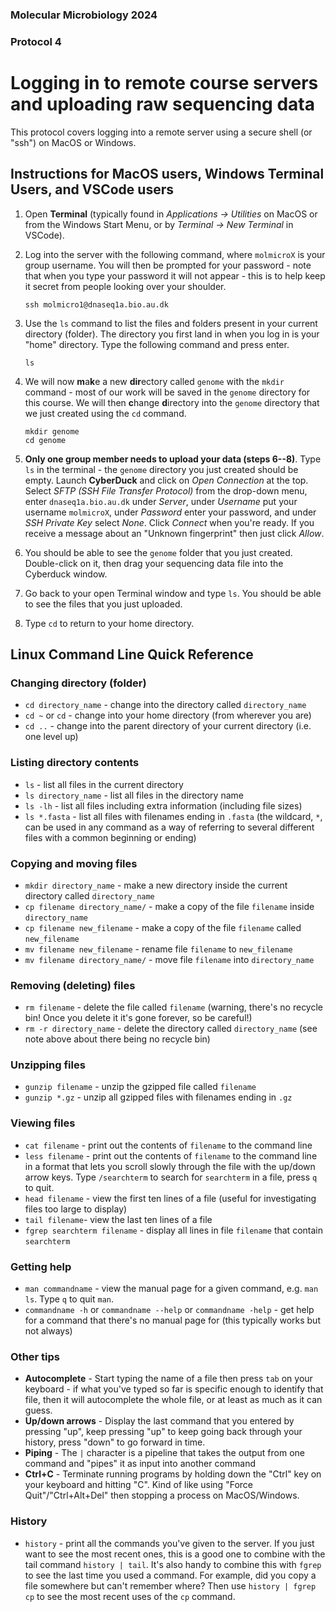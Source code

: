 ### Molecular Microbiology 2024
### Protocol 4 
# Logging in to remote course servers and uploading raw sequencing data
This protocol covers logging into a remote server using a secure shell (or "ssh") on MacOS or Windows.

## Instructions for MacOS users, Windows Terminal Users, and VSCode users

1. Open **Terminal** (typically found in *Applications -> Utilities* on MacOS or from the Windows Start Menu, or by *Terminal -> New Terminal* in VSCode).

2. Log into the server with the following command, where `molmicroX` is your group username. You will then be prompted for your password - note that when you type your password it will not appear - this is to help keep it secret from people looking over your shoulder.

    ```
    ssh molmicro1@dnaseq1a.bio.au.dk
    ```

3. Use the `ls` command to list the files and folders present in your current directory (folder). The directory you first land in when you log in is your "home" directory. Type the following command and press enter.

    ```
    ls
    ```

4. We will now **m**a**k**e a new **dir**ectory called `genome` with the `mkdir` command - most of our work will be saved in the `genome` directory for this course. We will then **c**hange **d**irectory into the `genome` directory that we just created using the `cd` command.

    ```
    mkdir genome
    cd genome
    ```

5. **Only one group member needs to upload your data (steps 6--8)**. Type `ls` in the terminal - the `genome` directory you just created should be empty. Launch **CyberDuck** and click on *Open Connection* at the top. Select *SFTP (SSH File Transfer Protocol)* from the drop-down menu, enter `dnaseq1a.bio.au.dk` under *Server*, under *Username* put your username `molmicroX`, under *Password* enter your password, and under *SSH Private Key* select *None*. Click *Connect* when you're ready. If you receive a message about an "Unknown fingerprint" then just click *Allow*.

6. You should be able to see the `genome` folder that you just created. Double-click on it, then drag your sequencing data file into the Cyberduck window.

7. Go back to your open Terminal window and type `ls`.
 You should be able to see the files that you just uploaded.

8. Type `cd` to return to your home directory.

## Linux Command Line Quick Reference

### Changing directory (folder)

* `cd directory_name` - change into the directory called `directory_name`
* `cd ~` or `cd` - change into your home directory (from wherever you are)
* `cd ..` - change into the parent directory of your current directory (i.e. one level up)

### Listing directory contents

* `ls` - list all files in the current directory
* `ls directory_name` - list all files in the directory name
* `ls -lh` - list all files including extra information (including file sizes)
* `ls *.fasta` - list all files with filenames ending in `.fasta` (the wildcard, `*`, can be used in any command as a way of referring to several different files with a common beginning or ending)

### Copying and moving files

* `mkdir directory_name` - make a new directory inside the current directory called `directory_name`
* `cp filename directory_name/` - make a copy of the file `filename` inside `directory_name`
* `cp filename new_filename` - make a copy of the file `filename` called `new_filename`
* `mv filename new_filename` - rename file `filename` to `new_filename`
* `mv filename directory_name/` - move file `filename` into `directory_name`

### Removing (deleting) files

* `rm filename` - delete the file called `filename` (warning, there's no recycle bin! Once you delete it it's gone forever, so be careful!)
* `rm -r directory_name` - delete the directory called `directory_name` (see note above about there being no recycle bin)

### Unzipping files

* `gunzip filename` - unzip the gzipped file called `filename`
* `gunzip *.gz` - unzip all gzipped files with filenames ending in `.gz`

### Viewing files

* `cat filename` - print out the contents of `filename` to the command line
* `less filename` - print out the contents of `filename` to the command line in a format that lets you scroll slowly through the file with the up/down arrow keys. Type `/searchterm` to search for `searchterm` in a file, press `q` to quit.
* `head filename` - view the first ten lines of a file (useful for investigating files too large to display)
* `tail filename`- view the last ten lines of a file
* `fgrep searchterm filename` - display all lines in file `filename` that contain `searchterm`

### Getting help

* `man commandname` - view the manual page for a given command, e.g. `man ls`. Type `q` to quit `man`.
* `commandname -h` or `commandname --help` or `commandname -help` - get help for a command that there's no manual page for (this typically works but not always)

### Other tips
* **Autocomplete** - Start typing the name of a file then press `tab` on your keyboard - if what you've typed so far is specific enough to identify that file, then it will autocomplete the whole file, or at least as much as it can guess.
* **Up/down arrows** - Display the last command that you entered by pressing "up", keep pressing "up" to keep going back through your history, press "down" to go forward in time.
* **Piping** - The `|` character is a pipeline that takes the output from one command and "pipes" it as input into another command
* **Ctrl+C** - Terminate running programs by holding down the "Ctrl" key on your keyboard and hitting "C". Kind of like using "Force Quit"/"Ctrl+Alt+Del" then stopping a process on MacOS/Windows.

### History
* `history` - print all the commands you've given to the server. If you just want to see the most recent ones, this is a good one to combine with the tail command `history | tail`. It's also handy to combine this with `fgrep` to see the last time you used a command. For example, did you copy a file somewhere but can't remember where? Then use `history | fgrep cp` to see the most recent uses of the `cp` command.
